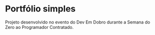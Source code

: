 # Portfólio simples
<p>Projeto desenvolvido no evento do Dev Em Dobro durante a Semana do Zero ao Programador Contratado.</p>
